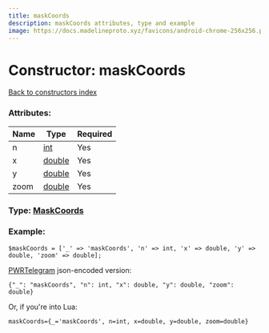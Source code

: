 ```yaml
---
title: maskCoords
description: maskCoords attributes, type and example
image: https://docs.madelineproto.xyz/favicons/android-chrome-256x256.png
---
```

# Constructor: maskCoords  
[Back to constructors index](index.md)



### Attributes:

| Name     |    Type       | Required |
|----------|---------------|----------|
|n|[int](../types/int.md) | Yes|
|x|[double](../types/double.md) | Yes|
|y|[double](../types/double.md) | Yes|
|zoom|[double](../types/double.md) | Yes|



### Type: [MaskCoords](../types/MaskCoords.md)


### Example:

```
$maskCoords = ['_' => 'maskCoords', 'n' => int, 'x' => double, 'y' => double, 'zoom' => double];
```  

[PWRTelegram](https://pwrtelegram.xyz) json-encoded version:

```
{"_": "maskCoords", "n": int, "x": double, "y": double, "zoom": double}
```


Or, if you're into Lua:  


```
maskCoords={_='maskCoords', n=int, x=double, y=double, zoom=double}

```


